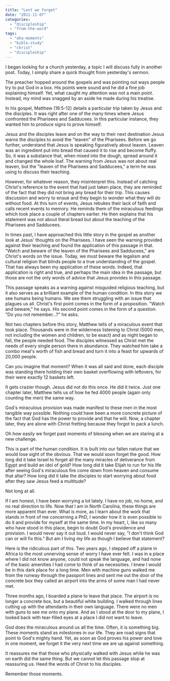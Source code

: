 ```yaml
---
title: "Lest we forget"
date: "2011-11-07"
categories: 
  - "discipleship"
  - "from-the-word"
tags: 
  - "aha-moments"
  - "bible-study"
  - "christ"
  - "discipleship"
---
```


I began looking for a church yesterday, a topic I will discuss fully in another post. Today, I simply share a quick thought from yesterday's sermon.

The preacher hopped around the gospels and was pointing out ways people try to put God in a box. His points were sound and he did a fine job explaining himself. Yet, what caught my attention was not a main point. Instead, my mind was snagged by an aside he made during his treatise.

In his gospel, Matthew (16:5-12) details a particular trip taken by Jesus and the disciples. It was right after one of the many times where Jesus confronted the Pharisees and Sadducees. In this particular instance, they wanted him to produce signs to prove himself.

Jesus and the disciples leave and on the way to their next destination Jesus warns the disciples to avoid the "leaven" of the Pharisees. Before we go further, understand that Jesus is speaking figuratively about leaven. Leaven was an ingredient put into bread that caused it to rise and become fluffy. So, it was a substance that, when mixed into the dough, spread around it and changed the whole loaf. The warning from Jesus was not about real leaven, but the "leaven of the Pharisees and Sadducees," a term he was using to discuss their teaching.

However, for whatever reason, they misinterpret this. Instead of catching Christ's reference to the event that had just taken place, they are reminded of the fact that they did not bring any bread for their trip. This causes discussion and worry to ensue and they begin to wonder what they will do without food. At this turn of events, Jesus rebukes their lack of faith and calls recent events to memory. He reminds them of the miraculous feedings which took place a couple of chapters earlier. He then explains that his statement was not about literal bread but about the teaching of the Pharisees and Sadducees.

In times past, I have approached this little story in the gospel as another look at Jesus' thoughts on the Pharisees. I have seen the warning provided against their teaching and found the application of this passage in that. "Watch and beware of the leaven of the Pharisees and Sadducees," are Christ's words on the issue. Today, we must beware the legalism and cultural religion that blinds people to a true understanding of the gospel. That has always been my application of these words. Indeed, that application is right and true, and perhaps the main idea in the passage, but those are not the only words of advice that Jesus provides in this passage.

This passage speaks as a warning against misguided religious teaching, but it also serves as a brilliant example of the human condition. In this story we see humans being humans. We see them struggling with an issue that plagues us all. Christ's first point comes in the form of a proposition. "Watch and beware," he says. His second point comes in the form of a question. "Do you not remember…?" he asks.

Not two chapters before this story, Matthew tells of a miraculous event that took place. Thousands were in the wilderness listening to Christ (5000 men, not including the women and children, to be exact) and as night began to fall, the people needed food. The disciples witnessed as Christ met the needs of every single person there in abundance. They watched him take a combo meal's worth of fish and bread and turn it into a feast for upwards of 20,000 people.

Can you imagine that moment? When it was all said and done, each disciple was standing there holding their own basket overflowing with leftovers, for their were exactly 12 baskets left.

It gets crazier though. Jesus did not do this once. He did it twice. Just one chapter later, Matthew tells us of how he fed 4000 people (again only counting the men) the same way.

God's miraculous provision was made manifest to these men in the most tangible way possible. Nothing could have been a more concrete picture of the fact that God has the power to provide and that he will. Now, a chapter later, they are alone with Christ fretting because they forgot to pack a lunch.

Oh how easily we forget past moments of blessing when we are staring at a new challenge.

This is part of the human condition. It is built into our fallen nature that we would lose sight of the obvious. That we would soon forget the good. How long did it take Israel to forget all the many miracles of deliverance from Egypt and build an idol of gold? How long did it take Elijah to run for his life after seeing God's miraculous fire come down from heaven and consume that altar? How long did it take the disciples to start worrying about food after they saw Jesus feed a multitude?

Not long at all.

If I am honest, I have been worrying a lot lately. I have no job, no home, and no real direction to life. Now that I am in North Carolina, these things are more apparent than ever. What is more, as I learn about the work that stands in front of me concerning a PhD, I wonder how it is even possible to do it and provide for myself at the same time. In my heart, I, like so many who have stood in this place, begin to doubt God's providence and provision. I would never say it out loud. I would never say, "I don't think God can or will fix this." But am I living my life as though I believe that statement?

Here is the ridiculous part of this. Two years ago, I stepped off a plane in Africa to the most unnerving sense of worry I have ever felt. I was in a place where I did not know anyone, could not speak the language, and had none of the basic amenities I had come to think of as necessities. I knew I would be in this dark place for a long time. Men with machine guns walked me from the runway through the passport lines and sent me out the door of the concrete box they called an airport into the arms of some man I had never met.

Three months ago, I boarded a plane to leave that place. The airport is no longer a concrete box, but a beautiful white building. I walked through lines cutting up with the attendants in their own language. There were no men with guns to see me onto my plane. And as I stood at the door to my plane, I looked back with tear-filled eyes at a place I did not want to leave.

God does the miraculous around us all the time. Often, it is something big. These moments stand as milestones in our life. They are road signs that point to God's mighty hand. Yet, as soon as God proves his power and love in one moment, we forget it the very next time we are up against something.

It reassures me that those who physically walked with Jesus while he was on earth did the same thing. But we cannot let this passage stop at reassuring us. Heed the words of Christ to his disciples.

Remember those moments.
